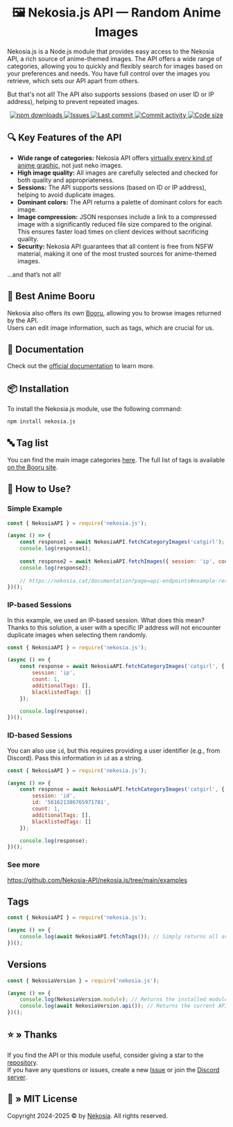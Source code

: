 <div align="center">
    <h1>🖼️ Nekosia.js API — Random Anime Images</h1>
</div>

Nekosia.js is a Node.js module that provides easy access to the Nekosia API, a rich source of anime-themed images.
The API offers a wide range of categories, allowing you to quickly and flexibly search for images based on your preferences and needs.
You have full control over the images you retrieve, which sets our API apart from others.

But that's not all! The API also supports sessions (based on user ID or IP address), helping to prevent repeated images.

<div align="center">
    <a href="https://www.npmjs.com/package/nekosia.js">
        <img src="https://img.shields.io/npm/dm/nekosia.js" alt="npm downloads">
    </a>
    <a href="https://github.com/Nekosia-API/nekosia.js/issues">
        <img src="https://img.shields.io/github/issues/Nekosia-API/nekosia.js" alt="Issues">
    </a>
    <a href="https://github.com/Nekosia-API/nekosia.js/commits/main">
        <img src="https://img.shields.io/github/last-commit/Nekosia-API/nekosia.js" alt="Last commit">
        <img src="https://img.shields.io/github/commit-activity/w/Nekosia-API/nekosia.js" alt="Commit activity">
        <img src="https://img.shields.io/github/languages/code-size/Nekosia-API/nekosia.js" alt="Code size">
    </a>
</div>


## 🔍 Key Features of the API
- **Wide range of categories:** Nekosia API offers [virtually every kind of anime graphic](https://nekosia.cat/documentation?page=api-endpoints#main-categories), not just neko images.
- **High image quality:** All images are carefully selected and checked for both quality and appropriateness.
- **Sessions:** The API supports sessions (based on ID or IP address), helping to avoid duplicate images.
- **Dominant colors:** The API returns a palette of dominant colors for each image.
- **Image compression:** JSON responses include a link to a compressed image with a significantly reduced file size compared to the original. This ensures faster load times on client devices without sacrificing quality.
- **Security:** Nekosia API guarantees that all content is free from NSFW material, making it one of the most trusted sources for anime-themed images.

...and that’s not all!


## 📘 Best Anime Booru
Nekosia also offers its own [Booru](https://nekosia.cat/booru), allowing you to browse images returned by the API.  
Users can edit image information, such as tags, which are crucial for us.


## 📄 Documentation
Check out the [official documentation](https://nekosia.cat/documentation) to learn more.


## 📦 Installation
To install the Nekosia.js module, use the following command:

```bash
npm install nekosia.js
```


## 🔤 Tag list
You can find the main image categories [here](https://nekosia.cat/documentation?page=api-endpoints#tags-and-categories).
The full list of tags is available [on the Booru site](https://nekosia.cat/booru/tags).


## 🤔 How to Use?

### Simple Example
```js
const { NekosiaAPI } = require('nekosia.js');

(async () => {
	const response1 = await NekosiaAPI.fetchCategoryImages('catgirl');
	console.log(response1);
	
	const response2 = await NekosiaAPI.fetchImages({ session: 'ip', count: 1, tags: ['cute', 'blue-hair'], blacklist: ['yellow-hair'] });
	console.log(response2);
	
	// https://nekosia.cat/documentation?page=api-endpoints#example-response
})();
```

### IP-based Sessions
In this example, we used an IP-based session. What does this mean? Thanks to this solution, a user with a specific IP address will not encounter duplicate images when selecting them randomly.

```js
const { NekosiaAPI } = require('nekosia.js');

(async () => {
	const response = await NekosiaAPI.fetchCategoryImages('catgirl', {
		session: 'ip',
		count: 1,
		additionalTags: [],
		blacklistedTags: []
	});

	console.log(response);
})();
```

### ID-based Sessions
You can also use `id`, but this requires providing a user identifier (e.g., from Discord). Pass this information in `id` as a string.

```js
const { NekosiaAPI } = require('nekosia.js');

(async () => {
	const response = await NekosiaAPI.fetchCategoryImages('catgirl', {
		session: 'id',
		id: '561621386765971781',
		count: 1,
		additionalTags: [],
		blacklistedTags: []
	});

	console.log(response);
})();
```

### See more
https://github.com/Nekosia-API/nekosia.js/tree/main/examples


## Tags
```js
const { NekosiaAPI } = require('nekosia.js');

(async () => {
	console.log(await NekosiaAPI.fetchTags()); // Simply returns all available tags, etc.
})();
``` 


## Versions
```js
const { NekosiaVersion } = require('nekosia.js');

(async () => {
	console.log(NekosiaVersion.module); // Returns the installed module version
	console.log(await NekosiaVersion.api()); // Returns the current API version used by the module
})();
``` 


## ⭐ » Thanks
If you find the API or this module useful, consider giving a star to the [repository](https://github.com/Nekosia-API/nekosia.js).  
If you have any questions or issues, create a new [Issue](https://github.com/Nekosia-API/nekosia.js/issues/new) or join the [Discord server](https://discord.gg/pba76vJhcP).


## 📑 » MIT License
Copyright 2024-2025 © by [Nekosia](https://nekosia.cat). All rights reserved.
